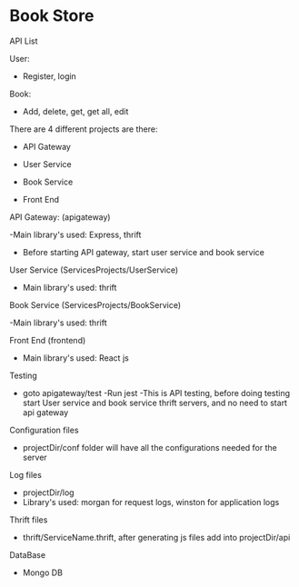 # Book Store
API List

User:

   - Register, login
   
   
Book:

   - Add, delete, get, get all, edit
 
 
There are 4 different projects are there:

 - API Gateway 
  
 - User Service
  
-  Book Service
  
 - Front End
  
  
  
API Gateway: (apigateway)

  -Main library's used: Express, thrift
 - Before starting API gateway, start user service and book service
  
  
  
User Service (ServicesProjects/UserService)

  - Main library's used: thrift



Book Service (ServicesProjects/BookService)

   -Main library's used: thrift
 
 
 
Front End (frontend)

- Main library's used: React js
 
 
 
Testing

 - goto apigateway/test
  -Run jest
  -This is API testing, before doing testing start User service and book service thrift servers, and no need to start api gateway



Configuration files

 - projectDir/conf folder will have all the configurations needed for the server
 
 
 
Log files

 - projectDir/log
 - Library's used: morgan for request logs, winston for application logs
  
  
  
 Thrift files
 
  -  thrift/ServiceName.thrift,  after generating js files add into projectDir/api
 
 
 
 DataBase
 
-  Mongo DB
  

